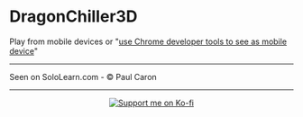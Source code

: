 # DragonChiller3D

Play from mobile devices or "[use Chrome developer tools to see as mobile device](https://superuser.com/questions/1214829/how-can-i-view-the-mobile-version-of-a-webpage-in-google-chrome-for-desktop)"


---

Seen on SoloLearn.com - &copy; Paul Caron


---

<p align="center">
    <a href="https://ko-fi.com/L3L31N4GV" target="_blank">
            <img src="https://www.ko-fi.com/img/githubbutton_sm.svg" alt="Support me on Ko-fi"/>
    </a>
</p>
